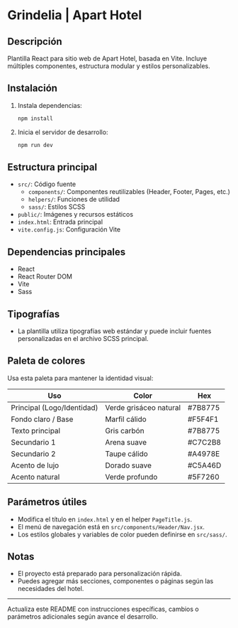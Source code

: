 # Grindelia | Apart Hotel

## Descripción

Plantilla React para sitio web de Apart Hotel, basada en Vite. Incluye múltiples componentes, estructura modular y estilos personalizables.

## Instalación

1. Instala dependencias:
   ```bash
   npm install
   ```
2. Inicia el servidor de desarrollo:
   ```bash
   npm run dev
   ```

## Estructura principal

- `src/`: Código fuente
  - `components/`: Componentes reutilizables (Header, Footer, Pages, etc.)
  - `helpers/`: Funciones de utilidad
  - `sass/`: Estilos SCSS
- `public/`: Imágenes y recursos estáticos
- `index.html`: Entrada principal
- `vite.config.js`: Configuración Vite

## Dependencias principales

- React
- React Router DOM
- Vite
- Sass

## Tipografías

- La plantilla utiliza tipografías web estándar y puede incluir fuentes personalizadas en el archivo SCSS principal.

## Paleta de colores

Usa esta paleta para mantener la identidad visual:

| Uso                        | Color                  | Hex     |
| -------------------------- | ---------------------- | ------- |
| Principal (Logo/Identidad) | Verde grisáceo natural | #7B8775 |
| Fondo claro / Base         | Marfil cálido          | #F5F4F1 |
| Texto principal            | Gris carbón            | #7B8775 |
| Secundario 1               | Arena suave            | #C7C2B8 |
| Secundario 2               | Taupe cálido           | #A4978E |
| Acento de lujo             | Dorado suave           | #C5A46D |
| Acento natural             | Verde profundo         | #5F7260 |

## Parámetros útiles

- Modifica el título en `index.html` y en el helper `PageTitle.js`.
- El menú de navegación está en `src/components/Header/Nav.jsx`.
- Los estilos globales y variables de color pueden definirse en `src/sass/`.

## Notas

- El proyecto está preparado para personalización rápida.
- Puedes agregar más secciones, componentes o páginas según las necesidades del hotel.

---

Actualiza este README con instrucciones específicas, cambios o parámetros adicionales según avance el desarrollo.

